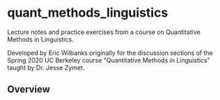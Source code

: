 # quant_methods_linguistics
Lecture notes and practice exercises from a course on Quantitative Methods in Linguistics.

Developed by Eric Wilbanks originally for the discussion sections of the Spring 2020 UC Berkeley course "Quantitative Methods in Linguistics" taught by Dr. Jesse Zymet.


## Overview
